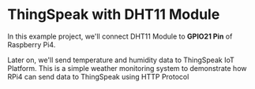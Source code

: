# ThingSpeak with DHT11 Module
In this example project, we'll connect DHT11 Module to <b> GPIO21 Pin</b> of Raspberry Pi4. 
<p>Later on, we'll send temperature and humidity data to ThingSpeak IoT Platform. This is a simple weather monitoring system to demonstrate how RPi4 can send data to ThingSpeak using HTTP Protocol</p>
